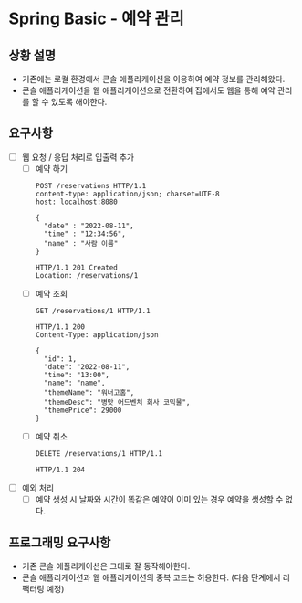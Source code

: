 # Spring Basic - 예약 관리

## 상황 설명

- 기존에는 로컬 환경에서 콘솔 애플리케이션을 이용하여 예약 정보를 관리해왔다.
- 콘솔 애플리케이션을 웹 애플리케이션으로 전환하여 집에서도 웹을 통해 예약 관리를 할 수 있도록 해야한다.

## 요구사항

- [ ] 웹 요청 / 응답 처리로 입출력 추가
  - [ ] 예약 하기
    ```
    POST /reservations HTTP/1.1
    content-type: application/json; charset=UTF-8
    host: localhost:8080
    
    {
      "date" : "2022-08-11",
      "time" : "12:34:56",
      "name" : "사람 이름"
    }
    ```
    ```
    HTTP/1.1 201 Created
    Location: /reservations/1
    ```
  - [ ] 예약 조회
    ```
    GET /reservations/1 HTTP/1.1
    ```
    ```
    HTTP/1.1 200 
    Content-Type: application/json
    
    {
      "id": 1,
      "date": "2022-08-11",
      "time": "13:00",
      "name": "name",
      "themeName": "워너고홈",
      "themeDesc": "병맛 어드벤처 회사 코믹물",
      "themePrice": 29000
    }
    ```
  - [ ] 예약 취소
    ```
    DELETE /reservations/1 HTTP/1.1
    ```
    ```
    HTTP/1.1 204 
    ```
- [ ] 예외 처리
  - [ ] 예약 생성 시 날짜와 시간이 똑같은 예약이 이미 있는 경우 예약을 생성할 수 없다.

## 프로그래밍 요구사항
- 기존 콘솔 애플리케이션은 그대로 잘 동작해야한다.
- 콘솔 애플리케이션과 웹 애플리케이션의 중복 코드는 허용한다. (다음 단계에서 리팩터링 예정)
